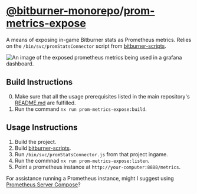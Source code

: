 # [@bitburner-monorepo](https://jojotastic777.github.io/bitburner-monorepo/)/[prom-metrics-expose](#)
A means of exposing in-game Bitburner stats as Prometheus metrics. Relies on the `/bin/svc/promStatsConnector` script from [bitburner-scripts](../bitburner-scripts).

![An image of the exposed prometheus metrics being used in a grafana dashboard.](https://media.githubusercontent.com/media/jojotastic777/bitburner-monorepo/master/packages/prom-metrics-expose/docs/demo.png)

## Build Instructions
0. Make sure that all the usage prerequisites listed in the main repository's [README.md](https://jojotastic777.github.io/bitburner-monorepo/) are fulfilled.
1. Run the command `nx run prom-metrics-expose:build`.

## Usage Instructions
1. Build the project.
2. Build [bitburner-scripts](../bitburner-scripts).
3. Run `/bin/svc/promStatsConnector.js` from that project ingame.
4. Run the commnad `nx run prom-metrics-expose:listen`.
5. Point a prometheus instance at `http://your-computer:8888/metrics`.

For assistance running a Prometheus instance, might I suggest using [Prometheus Server Compose](../prom-server-compose)?
